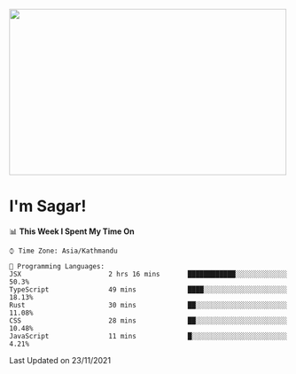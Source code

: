
<img src="https://media.giphy.com/media/3ornk57KwDXf81rjWM/giphy.gif" width="500" height="300" frameBorder="0" class="giphy-embed" allowFullScreen></img>

#   I'm Sagar!

<!--START_SECTION:waka-->
📊 **This Week I Spent My Time On** 

```text
⌚︎ Time Zone: Asia/Kathmandu

💬 Programming Languages: 
JSX                      2 hrs 16 mins       ████████████░░░░░░░░░░░░░   50.3% 
TypeScript               49 mins             ████░░░░░░░░░░░░░░░░░░░░░   18.13% 
Rust                     30 mins             ██░░░░░░░░░░░░░░░░░░░░░░░   11.08% 
CSS                      28 mins             ██░░░░░░░░░░░░░░░░░░░░░░░   10.48% 
JavaScript               11 mins             █░░░░░░░░░░░░░░░░░░░░░░░░   4.21%

```


 Last Updated on 23/11/2021
<!--END_SECTION:waka-->
